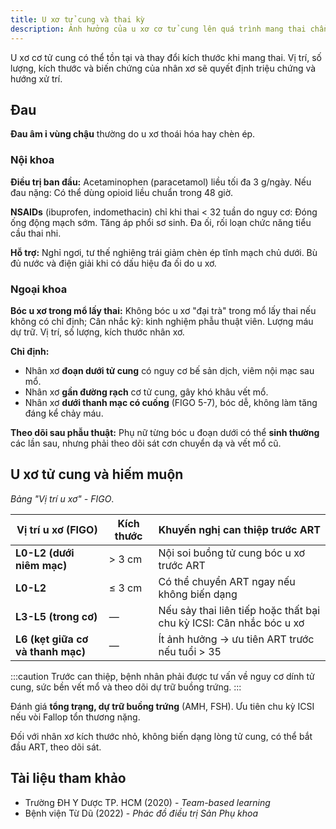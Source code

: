 ```yaml
---
title: U xơ tử cung và thai kỳ
description: Ảnh hưởng của u xơ cơ tử cung lên quá trình mang thai chẩn đoán, điều trị đau, bóc u kết hợp mổ lấy thai và can thiệp ở phụ nữ hiếm muộn.
---
```


U xơ cơ tử cung có thể tồn tại và thay đổi kích thước khi mang thai. Vị trí, số lượng, kích thước và biến chứng của nhân xơ sẽ quyết định triệu chứng và hướng xử trí.

## Đau

**Đau âm ỉ vùng chậu** thường do u xơ thoái hóa hay chèn ép.

### Nội khoa

**Điều trị ban đầu:** Acetaminophen (paracetamol) liều tối đa 3 g/ngày. Nếu đau nặng: Có thể dùng opioid liều chuẩn trong 48 giờ.

**NSAIDs** (ibuprofen, indomethacin) chỉ khi thai < 32 tuần do nguy cơ: Đóng ống động mạch sớm. Tăng áp phổi sơ sinh. Đa ối, rối loạn chức năng tiểu cầu thai nhi.

**Hỗ trợ:** Nghỉ ngơi, tư thế nghiêng trái giảm chèn ép tĩnh mạch chủ dưới. Bù đủ nước và điện giải khi có dấu hiệu đa ối do u xơ.

### Ngoại khoa

**Bóc u xơ trong mổ lấy thai:** Không bóc u xơ "đại trà" trong mổ lấy thai nếu không có chỉ định; Cân nhắc kỹ: kinh nghiệm phẫu thuật viên. Lượng máu dự trữ. Vị trí, số lượng, kích thước nhân xơ.

**Chỉ định:**

- Nhân xơ **đoạn dưới tử cung** có nguy cơ bế sản dịch, viêm nội mạc sau mổ.
- Nhân xơ **gần đường rạch** cơ tử cung, gây khó khâu vết mổ.
- Nhân xơ **dưới thanh mạc có cuống** (FIGO 5-7), bóc dễ, không làm tăng đáng kể chảy máu.

**Theo dõi sau phẫu thuật:** Phụ nữ từng bóc u đoạn dưới có thể **sinh thường** các lần sau, nhưng phải theo dõi sát cơn chuyển dạ và vết mổ cũ.

## U xơ tử cung và hiếm muộn

_Bảng "Vị trí u xơ" - FIGO_.

| Vị trí u xơ (FIGO)                | Kích thước | Khuyến nghị can thiệp trước ART                                     |
| --------------------------------- | ---------- | ------------------------------------------------------------------- |
| **L0-L2 (dưới niêm mạc)**         | > 3 cm     | Nội soi buồng tử cung bóc u xơ trước ART                            |
| **L0-L2**                         | ≤ 3 cm     | Có thể chuyển ART ngay nếu không biến dạng                          |
| **L3-L5 (trong cơ)**              | —          | Nếu sảy thai liên tiếp hoặc thất bại chu kỳ ICSI: Cân nhắc bóc u xơ |
| **L6 (kẹt giữa cơ và thanh mạc)** | —          | Ít ảnh hưởng → ưu tiên ART trước nếu tuổi > 35                      |

:::caution
Trước can thiệp, bệnh nhân phải được tư vấn về nguy cơ dính tử cung, sức bền vết mổ và theo dõi dự trữ buồng trứng.
:::

Đánh giá **tổng trạng, dự trữ buồng trứng** (AMH, FSH). Ưu tiên chu kỳ ICSI nếu vòi Fallop tổn thương nặng.

Đối với nhân xơ kích thước nhỏ, không biến dạng lòng tử cung, có thể bắt đầu ART, theo dõi sát.

## Tài liệu tham khảo

- Trường ĐH Y Dược TP. HCM (2020) - _Team-based learning_
- Bệnh viện Từ Dũ (2022) - _Phác đồ điều trị Sản Phụ khoa_
